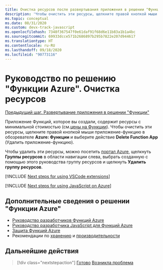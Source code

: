 ```yaml
---
title: Очистка ресурсов после развертывания приложения в решении "Функции Azure"
description: 'Чтобы очистить эти ресурсы, щелкните правой кнопкой мыши приложение-функцию в обозревателе Azure: Функции и выберите действие Delete Function App (Удалить приложение-функцию).'
ms.topic: conceptual
ms.date: 08/31/2020
ms.custom: devx-track-javascript
ms.openlocfilehash: 7348f367547f0e61daf91f68d6e11b83a1b1a4bc
ms.sourcegitcommit: 69933dcce571b2686897b295b7822e207d944617
ms.translationtype: HT
ms.contentlocale: ru-RU
ms.lasthandoff: 09/18/2020
ms.locfileid: "90773116"
---
```

# <a name="tutorial-for-azure-functions-clean-up-resources"></a>Руководство по решению "Функции Azure". Очистка ресурсов

[Предыдущий шаг. Развертывание приложения в решении "Функции"](tutorial-vscode-serverless-node-04.md)

Приложение Функций, которое вы создали, содержит ресурсы с минимальной стоимостью (см.[цены на Функции](https://azure.microsoft.com/pricing/details/functions/)). Чтобы очистить эти ресурсы, щелкните правой кнопкой мыши приложение-функцию в обозревателе **Azure: Функции** и выберите действие **Delete Function App** (Удалить приложение-функцию).

Чтобы удалить эти ресурсы, можно посетить [портал Azure](https://portal.azure.com), щелкнуть **Группы ресурсов** в области навигации слева, выбрать созданную с помощью этого руководства группу ресурсов и щелкнуть **Удалить группу ресурсов**.

[!INCLUDE [Next steps for using VSCode extensions](includes/tutorial-next-steps-vscode-extensions.md)]

[!INCLUDE [Next steps for using JavaScript on Azure](includes/tutorial-next-steps-js-azure.md)]

## <a name="learn-more-about-azure-functions"></a>Дополнительные сведения о решении "Функции Azure"

* [Руководство разработчиков Функций Azure](/azure/azure-functions/functions-reference)
* [Руководство разработчика JavaScript для Функций Azure](/azure/azure-functions/functions-reference-node)
* [Защита Функций Azure](/azure/azure-functions/security-concepts)
* Рекомендации по [хранению](/azure/azure-functions/storage-considerations) и [производительности](/azure/azure-functions/functions-best-practices)

## <a name="next-steps"></a>Дальнейшие действия

> [!div class="nextstepaction"]
> [Готово](node-howto-write-serverless-code.md) [Возникла проблема](https://www.research.net/r/PWZWZ52?tutorial=node-deployment-azurefunctions&step=clean-up-resources)